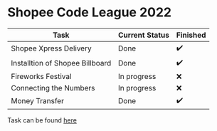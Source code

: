 # Shopee Code League 2022

| Task                            | Current Status | Finished           |
| ------------------------------- | -------------- | ------------------ |
| Shopee Xpress Delivery          | Done           | :heavy_check_mark: |
| Installtion of Shopee Billboard | Done           | :heavy_check_mark: |
| Fireworks Festival              | In progress    | :x:                |
| Connecting the Numbers          | In progress    | :x:                |
| Money Transfer                  | Done           | :heavy_check_mark: |

Task can be found [here](https://erikhau.notion.site/Shopee-Code-League-2022-0af3a3cdb4624793b6e464cf6244ee15)
